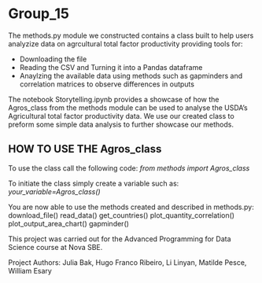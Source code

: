 # Group_15

The methods.py module we constructed contains a class built to help users analyzize data on agrcultural total factor productivity providing tools for:
- Downloading the file 
- Reading the CSV and Turning it into a Pandas dataframe 
- Anaylzing the available data using methods such as gapminders and correlation matrices to observe differences in outputs 

The notebook Storytelling.ipynb provides a showcase of how the Agros_class from the methods module can be used to analyse the USDA’s Agricultural total factor productivity data. We use our created class to preform some simple data analysis to further showcase our methods. 

## HOW TO USE THE Agros_class 

To use the class call the following code: _from methods import Agros_class_ 

To initiate the class simply create a variable such as: _your_variable=Agros_class()_

You are now able to use the methods created and described in methods.py:
download_file()
read_data()
get_countries()
plot_quantity_correlation()
plot_output_area_chart()
gapminder()

This project was carried out for the Advanced Programming for Data Science course at Nova SBE.

Project Authors: Julia Bak, Hugo Franco Ribeiro, Li Linyan, Matilde Pesce, William Esary



